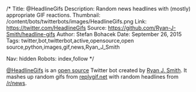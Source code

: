 /*
Title: @HeadlineGifs
Description: Random news headlines with (mostly) appropriate GIF reactions.
Thumbnail: /content/bots/twitterbots/images/HeadlineGifs.png
Link: https://twitter.com/HeadlineGifs
Source: https://github.com/Ryan-J-Smith/headline-gifs
Author: Stefan Bohacek
Date: September 26, 2015
Tags: twitter,bot,twitterbot,active,opensource,open source,python,images,gif,news,Ryan_J_Smith

Nav: hidden
Robots: index,follow
*/

[@HeadlineGifs](https://twitter.com/HeadlineGifs) is an [open source](https://github.com/Ryan-J-Smith/headline-gifs) Twitter bot created by [Ryan J. Smith](https://twitter.com/Ryan_J_Smith). It mashes up random gifs from [replygif.net](http://replygif.net) with random headlines from [/r/news](http://reddit.com/r/news).